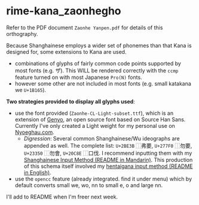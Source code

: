 # rime-kana_zaonhegho

Refer to the PDF document `Zaonhe Yanpen.pdf` for details of this orthography.

Because Shanghainese employs a wider set of phonemes than that Kana is designed for, some extensions to Kana are used.

- combinations of glyphs of fairly common code points supported by most fonts (e.g. サ゚). This WILL be rendered correctly with the `ccmp` feature turned on with most Japanese `Pro(N)` fonts.
- however some other are not included in most fonts (e.g. small katakana we `U+1B165`).

**Two strategies provided to display all glyphs used**:

- use the font provided (`Zaonhe-CL-Light-subset.ttf`), which is an extension of [Genyo](https://github.com/ButTaiwan/genyo-font), an open source font based on Source Han Sans. Currently I've only created a Light weight for my personal use on [Nyoeghau.com](Nyoeghau.com). 
  - *Digression*: Several common Shanghainese/Wu ideographs are appended as well. The complete list: `U+2BE3B` ⿰弗要, `U+277F0` ⿰勿要, `U+23350` ⿰勿會, `U+20C8E` ⿰口伐. I recommend inputting them with my [Shanghainese Input Method (README in Mandarin)](https://github.com/edward-martyr/rime-yahwe_zaonhe). This production of this schema itself involved my [hentaigana input method (README in English)](https://github.com/edward-martyr/rime-hentaigana).
- use the `opencc` feature (already integrated. find it under menu) which by default converts small we, wo, nn to small e, o and large nn.

I'll add to README when I'm freer next week.
